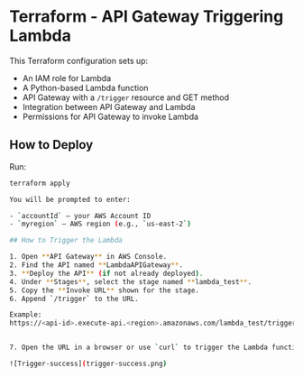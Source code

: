 # Terraform - API Gateway Triggering Lambda

This Terraform configuration sets up:

- An IAM role for Lambda
- A Python-based Lambda function
- API Gateway with a `/trigger` resource and GET method
- Integration between API Gateway and Lambda
- Permissions for API Gateway to invoke Lambda

## How to Deploy

Run:

```bash
terraform apply

You will be prompted to enter:

- `accountId` – your AWS Account ID  
- `myregion` – AWS region (e.g., `us-east-2`)

## How to Trigger the Lambda

1. Open **API Gateway** in AWS Console.  
2. Find the API named **LambdaAPIGateway**.  
3. **Deploy the API** (if not already deployed).  
4. Under **Stages**, select the stage named **lambda_test**.  
5. Copy the **Invoke URL** shown for the stage.  
6. Append `/trigger` to the URL.

Example:  
https://<api-id>.execute-api.<region>.amazonaws.com/lambda_test/trigger


7. Open the URL in a browser or use `curl` to trigger the Lambda function and see the response.

![Trigger-success](trigger-success.png)




